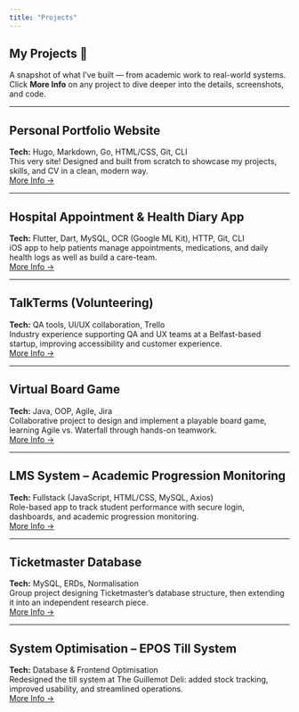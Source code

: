 ```yaml
---
title: "Projects"
---
```


## My Projects 🚀

A snapshot of what I’ve built — from academic work to real-world systems. Click **More Info** on any project to dive deeper into the details, screenshots, and code.

---

## Personal Portfolio Website

**Tech:** Hugo, Markdown, Go, HTML/CSS, Git, CLI  
This very site! Designed and built from scratch to showcase my projects, skills, and CV in a clean, modern way.  
[More Info →](/projects/website/)

---

## Hospital Appointment & Health Diary App

**Tech:** Flutter, Dart, MySQL, OCR (Google ML Kit), HTTP, Git, CLI  
iOS app to help patients manage appointments, medications, and daily health logs as well as build a care-team.  
[More Info →](/projects/dissertation/)

---

## TalkTerms (Volunteering)

**Tech:** QA tools, UI/UX collaboration, Trello  
Industry experience supporting QA and UX teams at a Belfast-based startup, improving accessibility and customer experience.  
[More Info →](/projects/talkterms/)

---

## Virtual Board Game

**Tech:** Java, OOP, Agile, Jira  
Collaborative project to design and implement a playable board game, learning Agile vs. Waterfall through hands-on teamwork.  
[More Info →](/projects/boardgame/)

---

## LMS System – Academic Progression Monitoring

**Tech:** Fullstack (JavaScript, HTML/CSS, MySQL, Axios)  
Role-based app to track student performance with secure login, dashboards, and academic progression monitoring.  
[More Info →](/projects/lms/)

---

## Ticketmaster Database

**Tech:** MySQL, ERDs, Normalisation  
Group project designing Ticketmaster’s database structure, then extending it into an independent research piece.  
[More Info →](/projects/ticketmaster/)

---

## System Optimisation – EPOS Till System

**Tech:** Database & Frontend Optimisation  
Redesigned the till system at The Guillemot Deli: added stock tracking, improved usability, and streamlined operations.  
[More Info →](/projects/epos/)
